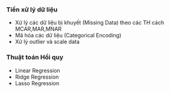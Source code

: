 ### Tiền xử lý dữ liệu
-  Xử lý các dữ liệu bị khuyết (Missing Data) theo các TH cách MCAR,MAR,MNAR
-  Mã hóa các dữ liệu (Categorical Encoding)
-  Xử lý outlier và scale data 
### Thuật toán Hồi quy
- Linear Regression
- Ridge Regression
- Lasso Regression

